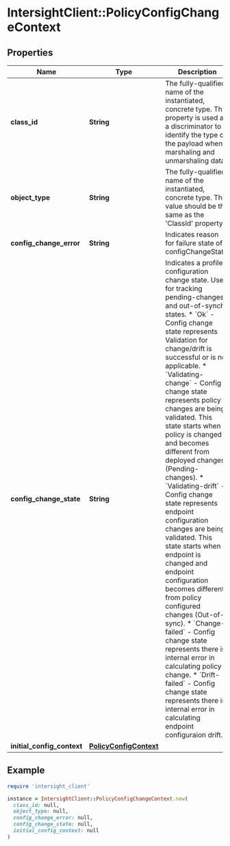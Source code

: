 # IntersightClient::PolicyConfigChangeContext

## Properties

| Name | Type | Description | Notes |
| ---- | ---- | ----------- | ----- |
| **class_id** | **String** | The fully-qualified name of the instantiated, concrete type. This property is used as a discriminator to identify the type of the payload when marshaling and unmarshaling data. | [default to &#39;policy.ConfigChangeContext&#39;] |
| **object_type** | **String** | The fully-qualified name of the instantiated, concrete type. The value should be the same as the &#39;ClassId&#39; property. | [default to &#39;policy.ConfigChangeContext&#39;] |
| **config_change_error** | **String** | Indicates reason for failure state of configChangeState. | [optional][readonly] |
| **config_change_state** | **String** | Indicates a profile&#39;s configuration change state. Used for tracking pending-changes and out-of-synch states. * &#x60;Ok&#x60; - Config change state represents Validation for change/drift is successful or is not applicable. * &#x60;Validating-change&#x60; - Config change state represents policy changes are being validated. This state starts when policy is changed and becomes different from deployed changes (Pending-changes). * &#x60;Validating-drift&#x60; - Config change state represents endpoint configuration changes are being validated. This state starts when endpoint is changed and endpoint configuration becomes different from policy configured changes (Out-of-sync). * &#x60;Change-failed&#x60; - Config change state represents there is internal error in calculating policy change. * &#x60;Drift-failed&#x60; - Config change state represents there is internal error in calculating endpoint configuraion drift. | [optional][readonly][default to &#39;Ok&#39;] |
| **initial_config_context** | [**PolicyConfigContext**](PolicyConfigContext.md) |  | [optional] |

## Example

```ruby
require 'intersight_client'

instance = IntersightClient::PolicyConfigChangeContext.new(
  class_id: null,
  object_type: null,
  config_change_error: null,
  config_change_state: null,
  initial_config_context: null
)
```

